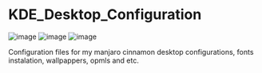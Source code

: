 # KDE_Desktop_Configuration

![image](https://img.shields.io/badge/Linux-FCC624?style=for-the-badge&logo=linux&logoColor=black)
![image](https://img.shields.io/badge/manjaro-35BF5C?style=for-the-badge&logo=manjaro&logoColor=white)
![image](https://img.shields.io/badge/Shell_Script-121011?style=for-the-badge&logo=gnu-bash&logoColor=white)

Configuration files for my manjaro cinnamon desktop configurations, fonts instalation, wallpappers, opmls and etc.